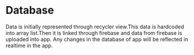 # Database
Data is initially represented through recycler view.This data is hardcoded into array list.Then it is linked through firebase and data from firebase is uploaded into app.
Any changes in the database of app will be reflected in realtime in the app.
